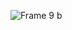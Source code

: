 ![Frame 9](https://github.com/beat-forge/gui-tauri/assets/52982404/32b2f8e3-85e3-46f3-8583-a6208fe6a971)
b